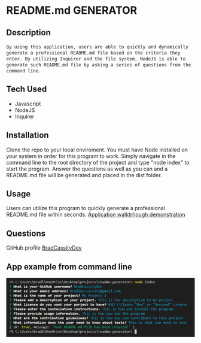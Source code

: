# README.md GENERATOR

  ## Description

    By using this application, users are able to quickly and dynamically generate a professional README.md file based on the criteria they enter. By utilizing Inquirer and the file system, NodeJS is able to generate such README.md file by asking a series of questions from the command line. 

  ## Tech Used

  * Javascript
  * NodeJS
  * Inquirer

  ## Installation

  Clone the repo to your local enviroment. You must have Node installed on your system in order for this program to work. Simply navigate in the command line to the root directory of the project and type "node index" to start the program. Answer the questions as well as you can and a README.md file will be generated and placed in the dist folder.

  ## Usage

  Users can utilize this program to quickly generate a professional README.md file within seconds.
  [Application walktrhough demonstration](https://github.com/BradCassityDev)

  ## Questions

  GitHub profile [BradCassityDev](https://drive.google.com/file/d/1VSxL6S0sthLP1Z8G1hh2QocrmK5LPn0w/view)

## App example from command line
![Working Project Screenshot](/app.PNG)
